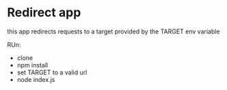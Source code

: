 # Redirect app

this app redirects requests to a target provided by the TARGET env variable

RUn:

* clone
* npm install
* set TARGET to a valid url
* node index.js